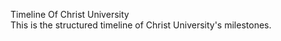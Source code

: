 Timeline Of Christ University
<br>
This is the structured timeline of Christ University's milestones.
